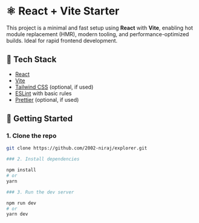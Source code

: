 # ⚛️ React + Vite Starter

This project is a minimal and fast setup using **React** with **Vite**, enabling hot module replacement (HMR), modern tooling, and performance-optimized builds. Ideal for rapid frontend development.

## 🔧 Tech Stack

- [React](https://react.dev/)
- [Vite](https://vitejs.dev/)
- [Tailwind CSS](https://tailwindcss.com/) (optional, if used)
- [ESLint](https://eslint.org/) with basic rules
- [Prettier](https://prettier.io/) (optional, if used)

## 🚀 Getting Started

### 1. Clone the repo

```bash
git clone https://github.com/2002-niraj/explorer.git

### 2. Install dependencies

npm install
# or
yarn

### 3. Run the dev server

npm run dev
# or
yarn dev